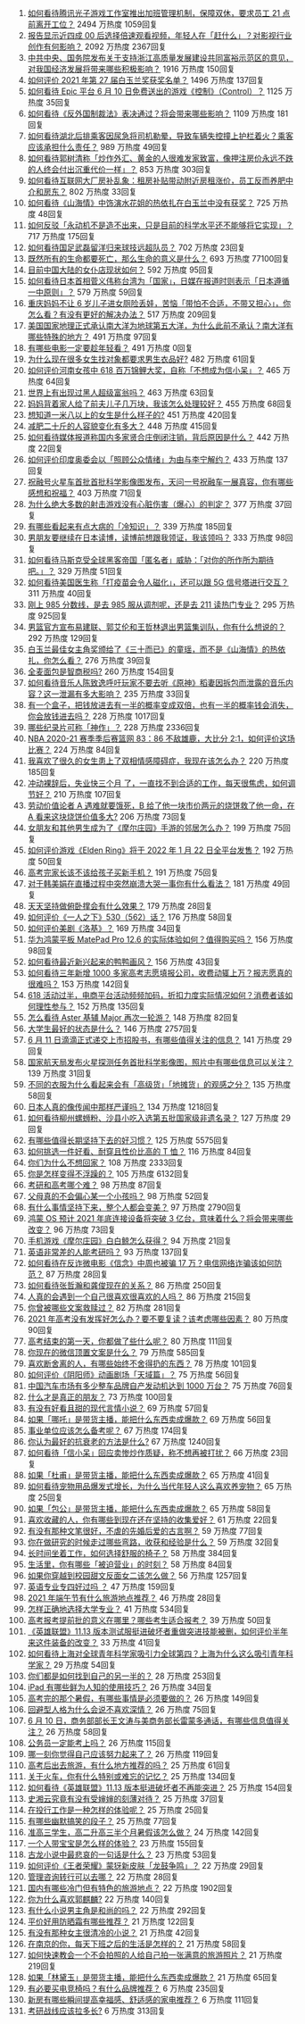 1. [如何看待腾讯光子游戏工作室推出加班管理机制，保障双休，要求员工 21 点前离开工位？](https://www.zhihu.com/question/464150896) 2494 万热度 1059回复
1. [报告显示近四成 00 后选择倍速观看视频，年轻人在「赶什么」？对影视行业创作有何影响？](https://www.zhihu.com/question/464019954) 2092 万热度 2367回复
1. [中共中央、国务院发布关于支持浙江高质量发展建设共同富裕示范区的意见，对我国经济发展将带来哪些积极影响？](https://www.zhihu.com/question/464319522) 1916 万热度 150回复
1. [如何评价 2021 年第 27 届白玉兰奖获奖名单？](https://www.zhihu.com/question/464326311) 1496 万热度 137回复
1. [如何看待 Epic 平台 6 月 10 日免费送出的游戏《控制》（Control）？](https://www.zhihu.com/question/464360791) 1125 万热度 35回复
1. [如何看待《反外国制裁法》表决通过？将会带来哪些影响？](https://www.zhihu.com/question/464277187) 1109 万热度 181回复
1. [如何看待湖北后排乘客因尿急将司机勒晕，导致车辆失控撞上护栏着火？乘客应该承担什么责任？](https://www.zhihu.com/question/463527409) 989 万热度 49回复
1. [如何看待郭树清称「炒作外汇、黄金的人很难发家致富，像押注房价永远不跌的人终会付出沉重代价一样」？](https://www.zhihu.com/question/464243954) 853 万热度 303回复
1. [如何看待互联网大厂房补乱象：租房补贴带动附近房租涨价，员工反而养肥中介和房东？](https://www.zhihu.com/question/464358170) 802 万热度 33回复
1. [如何看待《山海情》中饰演水花姐的热依扎在白玉兰中没有获奖？](https://www.zhihu.com/question/464344108) 725 万热度 48回复
1. [如何反驳「永动机不是造不出来，只是目前的科学水平还不能够将它实现」？](https://www.zhihu.com/question/459256609) 717 万热度 175回复
1. [如何看待国足武磊留洋归来球技远超队员？](https://www.zhihu.com/question/463808466) 702 万热度 23回复
1. [既然所有的生命都要死亡，那么生命的意义是什么？](https://www.zhihu.com/question/288017836) 693 万热度 77100回复
1. [目前中国大陆的女仆店现状如何？](https://www.zhihu.com/question/60687879) 592 万热度 95回复
1. [如何看待日本首相菅义伟称台湾为「国家」，日媒在报道时则表示「日本遵循一中原则」？](https://www.zhihu.com/question/464290695) 579 万热度 59回复
1. [重庆妈妈不让 6 岁儿子进女厕险丢娃，苦恼「带怕不合适，不带又担心」，你怎么看？有没有更好的解决办法？](https://www.zhihu.com/question/463835106) 517 万热度 209回复
1. [美国国家地理正式承认南大洋为地球第五大洋，为什么此前不承认？南大洋有哪些特殊的地方？](https://www.zhihu.com/question/464055142) 491 万热度 97回复
1. [有哪些电影一定要趁年轻看？](https://www.zhihu.com/roundtable/summervacation) 491 万热度 0回复
1. [为什么现在很多女生找对象都要求男生衣品好?](https://www.zhihu.com/question/462357177) 482 万热度 61回复
1. [如何评价河南女孩中 618 百万锦鲤大奖，自称「不想成为信小呆」？](https://www.zhihu.com/question/464239351) 465 万热度 64回复
1. [世界上有出现过黑人超级富翁吗？](https://www.zhihu.com/question/316418280) 463 万热度 63回复
1. [妈妈背着家人给了前夫儿子几万块，我该怎么处理较好？](https://www.zhihu.com/question/463949860) 455 万热度 68回复
1. [想知道一米八以上的女生是什么样子的?](https://www.zhihu.com/question/433141761) 451 万热度 420回复
1. [减肥二十斤的人容貌变化有多大？](https://www.zhihu.com/question/339245837) 448 万热度 415回复
1. [如何看待媒体报道称国内多家贤合庄倒闭注销，背后原因是什么？](https://www.zhihu.com/question/464128187) 442 万热度 22回复
1. [如何评价印度奥委会以「照顾公众情绪」为由与李宁解约？](https://www.zhihu.com/question/464221165) 433 万热度 137回复
1. [祝融号火星车首批首批科学影像图发布，天问一号祝融车一展真容，你有哪些感想和祝福？](https://www.zhihu.com/question/464415137) 403 万热度 71回复
1. [为什么绝大多数的射击游戏没有心脏伤害（爆心）的判定？](https://www.zhihu.com/question/460567005) 377 万热度 37回复
1. [有哪些看起来有点大病的「冷知识」？](https://www.zhihu.com/question/458360832) 339 万热度 185回复
1. [男朋友要继续在日本读博，读博前想跟我领证，我该领吗？](https://www.zhihu.com/question/462494313) 333 万热度 98回复
1. [如何看待马斯克受全球黑客帝国「匿名者」威胁：「对你的所作所为期待吧。」？](https://www.zhihu.com/question/463674631) 329 万热度 51回复
1. [如何看待美国医生称「打疫苗会令人磁化」，还可以跟 5G 信号塔进行交互？](https://www.zhihu.com/question/464299413) 311 万热度 40回复
1. [刚上 985 分数线，是去 985 服从调剂呢，还是去 211 读热门专业？](https://www.zhihu.com/question/448604507) 295 万热度 925回复
1. [男篮官方宣布易建联、郭艾伦和王哲林退出男篮集训队，你有什么想说的？](https://www.zhihu.com/question/464171039) 292 万热度 129回复
1. [白玉兰最佳女主角奖颁给了《三十而已》的童瑶，而不是《山海情》的热依扎，你怎么看？](https://www.zhihu.com/question/464373091) 276 万热度 39回复
1. [全麦面包是智商税吗?](https://www.zhihu.com/question/416804902) 260 万热度 154回复
1. [如何看待音乐人陈致逸呼吁玩家不要去听《原神》稻妻因拆包而泄露的音乐内容？这一泄漏有多大影响？](https://www.zhihu.com/question/464281976) 235 万热度 33回复
1. [有一个盒子，把钱放进去有一半的概率变成双倍，也有一半的概率钱会消失，你会放钱进去吗？](https://www.zhihu.com/question/463236177) 228 万热度 1017回复
1. [哪些纪录片可称「神作」？](https://www.zhihu.com/question/22613022) 228 万热度 2336回复
1. [NBA 2020-21 赛季季后赛篮网 83：86 不敌雄鹿，大比分 2:1，如何评价这场比赛？](https://www.zhihu.com/question/464401399) 224 万热度 84回复
1. [我喜欢了很久的女生患上了双相情感障碍症，我现在该怎么办？](https://www.zhihu.com/question/400354421) 220 万热度 185回复
1. [冲动裸辞后，失业快三个月 了，一直找不到合适的工作，每天很焦虑，如何调节好？](https://www.zhihu.com/question/430896392) 210 万热度 107回复
1. [劳动价值论者 A 遇难就要饿死，B 给了他一块市价两元的烧饼救了他一命，在 A 看来这块烧饼价值多大?](https://www.zhihu.com/question/463563215) 206 万热度 73回复
1. [女朋友和其他男生成为了《摩尔庄园》手游的邻居怎么办？](https://www.zhihu.com/question/463203335) 199 万热度 75回复
1. [如何评价游戏《Elden Ring》将于 2022 年 1 月 22 日全平台发售？](https://www.zhihu.com/question/464390332) 192 万热度 50回复
1. [高考完家长该不该给孩子买新手机？](https://www.zhihu.com/question/462324846) 191 万热度 75回复
1. [对于韩美娟在直播过程中突然崩溃大哭一事你有什么看法？](https://www.zhihu.com/question/463914779) 181 万热度 49回复
1. [天天坚持做俯卧撑会有什么效果？](https://www.zhihu.com/question/288024454) 179 万热度 28回复
1. [如何评价《一人之下》530（562）话？](https://www.zhihu.com/question/464193183) 176 万热度 58回复
1. [如何评价美剧《洛基》？](https://www.zhihu.com/question/462557527) 169 万热度 34回复
1. [华为鸿蒙平板 MatePad Pro 12.6 的实际体验如何？值得购买吗？](https://www.zhihu.com/question/464198645) 156 万热度 98回复
1. [如何看待最近新兴起来的鸭鸭画风？](https://www.zhihu.com/question/463510531) 156 万热度 43回复
1. [如何看待三年新增 1000 多家高考志愿填报公司，收费动辄上万？报志愿真的很难吗？](https://www.zhihu.com/question/464228987) 153 万热度 142回复
1. [618 活动过半，电商平台活动频频加码，折扣力度实际情况如何？消费者该如何理性参与？](https://www.zhihu.com/question/464028524) 152 万热度 135回复
1. [怎么看待 Aster 基辅 Major 再次一轮游？](https://www.zhihu.com/question/464333532) 148 万热度 82回复
1. [大学生最好的状态是什么？](https://www.zhihu.com/question/333711492) 146 万热度 2757回复
1. [6 月 11 日滴滴正式递交上市招股书，有哪些值得关注的信息？](https://www.zhihu.com/question/464397772) 141 万热度 29回复
1. [国家航天局发布火星探测任务首批科学影像图，照片中有哪些信息可以关注？](https://www.zhihu.com/question/464412564) 139 万热度 31回复
1. [不同的衣服为什么看起来会有「高级货」「地摊货」的观感之分？](https://www.zhihu.com/question/68232440) 135 万热度 58回复
1. [日本人真的像传闻中那样严谨吗？](https://www.zhihu.com/question/20347612) 134 万热度 1218回复
1. [如何看待柳州螺蛳粉、沙县小吃入选第五批国家级非遗名录？](https://www.zhihu.com/question/464210259) 127 万热度 29回复
1. [有哪些值得长期坚持下去的好习惯？](https://www.zhihu.com/question/301793024) 125 万热度 5575回复
1. [如何挑选一件好看、耐穿且性价比高的 T 恤？](https://www.zhihu.com/question/404173699) 116 万热度 84回复
1. [你们为什么不想回家？](https://www.zhihu.com/question/38216038) 108 万热度 2333回复
1. [你是怎样变得不浮躁的？](https://www.zhihu.com/question/264122691) 105 万热度 6132回复
1. [考研和高考哪个难？](https://www.zhihu.com/question/440451177) 98 万热度 87回复
1. [父母真的不会偏心某一个小孩吗？](https://www.zhihu.com/question/327609354) 98 万热度 52回复
1. [有什么事情坚持下来，整个人都会变美？](https://www.zhihu.com/question/65684023) 97 万热度 2790回复
1. [鸿蒙 OS 预计 2021 年底连接设备将突破 3 亿台，意味着什么？将会带来哪些改变？](https://www.zhihu.com/question/463834577) 96 万热度 73回复
1. [手机游戏《摩尔庄园》白白鲸怎么获得？](https://www.zhihu.com/question/463109213) 94 万热度 21回复
1. [英语非常差的人能考研吗？](https://www.zhihu.com/question/318807239) 93 万热度 137回复
1. [如何看待在反诈微电影《信念》中周也被骗 17 万？电信网络诈骗该如何防范？](https://www.zhihu.com/question/464219747) 87 万热度 28回复
1. [如何看待张哲瀚和龚俊现在的关系？](https://www.zhihu.com/question/458226340) 86 万热度 250回复
1. [人真的会遇到一个自己很喜欢很喜欢的人吗？](https://www.zhihu.com/question/463291945) 86 万热度 215回复
1. [你曾被哪些文案救赎过？](https://www.zhihu.com/question/458618421) 82 万热度 281回复
1. [2021 年高考没有发挥好怎么办？要不要复读？该考虑哪些因素？](https://www.zhihu.com/question/463605201) 80 万热度 90回复
1. [高考结束的第一天，你都做了些什么呢？](https://www.zhihu.com/question/463783438) 80 万热度 111回复
1. [你现在的微信顶置文案是什么？](https://www.zhihu.com/question/453486513) 79 万热度 585回复
1. [喜欢断舍离的人，有哪些始终不舍得扔的东西？](https://www.zhihu.com/question/463153724) 78 万热度 101回复
1. [如何评价《阴阳师》动画剧场「天域篇」？](https://www.zhihu.com/question/463588518) 75 万热度 56回复
1. [中国汽车市场有多少整车品牌自产发动机达到 1000 万台？](https://www.zhihu.com/question/463411265) 75 万热度 76回复
1. [什么才是真正的朋友？](https://www.zhihu.com/question/24101927) 73 万热度 100回复
1. [有没有好看且甜的现代言情小说？](https://www.zhihu.com/question/438709562) 69 万热度 57回复
1. [如果「哪吒」是带货主播，能把什么东西卖成爆款？](https://www.zhihu.com/question/464054164) 69 万热度 56回复
1. [事业单位应该怎么备考呢？](https://www.zhihu.com/question/318250592) 67 万热度 174回复
1. [你认为最好的抗衰老的方法是什么?](https://www.zhihu.com/question/24886476) 67 万热度 1240回复
1. [如何看待「信小呆」回应卖惨炒作质疑，称不想再被打扰？](https://www.zhihu.com/question/463236322) 66 万热度 23回复
1. [如果「杜甫」是带货主播，能把什么东西卖成爆款？](https://www.zhihu.com/question/464065668) 65 万热度 41回复
1. [如何看待宠物用品爆发式增长，为什么当代年轻人这么喜欢养宠物？](https://www.zhihu.com/question/464312679) 65 万热度 25回复
1. [如果「包公」是带货主播，能把什么东西卖成爆款？](https://www.zhihu.com/question/464037726) 65 万热度 58回复
1. [喜欢收藏的人，你有哪些到现在还在坚持的收集爱好？](https://www.zhihu.com/question/463153713) 61 万热度 22回复
1. [有没有那种文笔很好，不虐的先婚后爱的古言啊？](https://www.zhihu.com/question/417473311) 59 万热度 77回复
1. [你在做研究的时候走过哪些弯路，收获和经验是什么？](https://www.zhihu.com/question/26428572) 59 万热度 32回复
1. [长时间坐着工作，如何选择舒服的椅子？](https://www.zhihu.com/question/20436327) 58 万热度 384回复
1. [生活里，你有哪些「被迫营业」的时刻？](https://www.zhihu.com/question/453141675) 58 万热度 84回复
1. [如果你穿越到校园甜文反面女二该怎么做？](https://www.zhihu.com/question/373188366) 56 万热度 1257回复
1. [英语专业专四好过吗 ？](https://www.zhihu.com/question/389176629) 47 万热度 159回复
1. [2021 年端午节有什么旅游地点推荐？](https://www.zhihu.com/question/459023843) 46 万热度 28回复
1. [怎样正确地选择大学专业？](https://www.zhihu.com/question/56998038) 41 万热度 534回复
1. [高考报考提前批的意义在哪里？哪些考生适合报考？](https://www.zhihu.com/question/282698579) 39 万热度 50回复
1. [《英雄联盟》11.13 版本测试服挺进破坏者重做突进技能被删，如何评价半年来这件装备的改变？](https://www.zhihu.com/question/464089576) 33 万热度 41回复
1. [如何看待上海对全球青年科学家吸引力全球第四？上海为什么这么吸引青年科学家？](https://www.zhihu.com/question/463231999) 29 万热度 54回复
1. [你们都是如何找到自己的另一半的？](https://www.zhihu.com/question/61641809) 28 万热度 253回复
1. [iPad 有哪些鲜为人知的使用技巧？](https://www.zhihu.com/question/27682420) 26 万热度 34回复
1. [高考完的那个暑假，有哪些事情是必须要做的？](https://www.zhihu.com/question/464055526) 26 万热度 149回复
1. [回避型人格为什么会说不喜欢深情？](https://www.zhihu.com/question/451675251) 26 万热度 75回复
1. [6 月 10 日，商务部部长王文涛与美商务部长雷蒙多通话，有哪些信息值得关注？](https://www.zhihu.com/question/464206079) 26 万热度 58回复
1. [公务员一定能考上吗？](https://www.zhihu.com/question/463166599) 26 万热度 115回复
1. [哪一刻你觉得自己应该努力起来了？](https://www.zhihu.com/question/463880646) 26 万热度 119回复
1. [高考后出去旅游，有什么地方推荐的吗？](https://www.zhihu.com/question/459482130) 25 万热度 61回复
1. [关于火车，你有什么特别或难忘的记忆？](https://www.zhihu.com/question/463714171) 25 万热度 134回复
1. [如何看待《英雄联盟》11.13 版本挺进破坏者不再能突进？](https://www.zhihu.com/question/463953447) 25 万热度 154回复
1. [史湘云究竟有没有受婶婶的刻薄对待？](https://www.zhihu.com/question/283360871) 25 万热度 37回复
1. [在投行工作是一种怎样的体验呢？](https://www.zhihu.com/question/31514252) 25 万热度 25回复
1. [有哪些幽默搞笑的段子？](https://www.zhihu.com/question/327781315) 25 万热度 77回复
1. [准高三学生，高二升高三半个月暑假该怎么做？](https://www.zhihu.com/question/328385434) 24 万热度 142回复
1. [一个人带宝宝是怎么样的体验？](https://www.zhihu.com/question/312960539) 23 万热度 155回复
1. [古龙小说中最悲哀的一句话是什么？](https://www.zhihu.com/question/463769393) 23 万热度 53回复
1. [如何评价《王者荣耀》蒙犽新皮肤「龙鼓争鸣」？](https://www.zhihu.com/question/463843493) 22 万热度 29回复
1. [管理咨询转行可以去哪？](https://www.zhihu.com/question/21307422) 22 万热度 28回复
1. [国内有哪些冷门但有特色的旅游地点？](https://www.zhihu.com/question/19855515) 22 万热度 1902回复
1. [你为什么喜欢郭麒麟?](https://www.zhihu.com/question/377729124) 22 万热度 140回复
1. [有什么小说男主角是和尚的吗？](https://www.zhihu.com/question/62712314) 22 万热度 292回复
1. [平价好用防晒霜有哪些推荐？](https://www.zhihu.com/question/290829120) 21 万热度 122回复
1. [有没有那种女主很清冷的小说？](https://www.zhihu.com/question/365640922) 21 万热度 42回复
1. [在南京的你，每天下班之后的生活是怎样的？](https://www.zhihu.com/question/463893798) 21 万热度 58回复
1. [如何快速教会一个不会拍照的人给自己拍一张满意的旅游照片？](https://www.zhihu.com/question/21683968) 21 万热度 219回复
1. [如果「林黛玉」是带货主播，能把什么东西卖成爆款？](https://www.zhihu.com/question/464064077) 21 万热度 65回复
1. [有必要买电竞椅吗？有什么品牌推荐？](https://www.zhihu.com/question/50453120) 6 万热度 235回复
1. [新房有哪些瞬间提高幸福感、舒适感的家电推荐？](https://www.zhihu.com/question/438134229) 6 万热度 111回复
1. [考研战线应该拉多长?](https://www.zhihu.com/question/349634304) 6 万热度 313回复